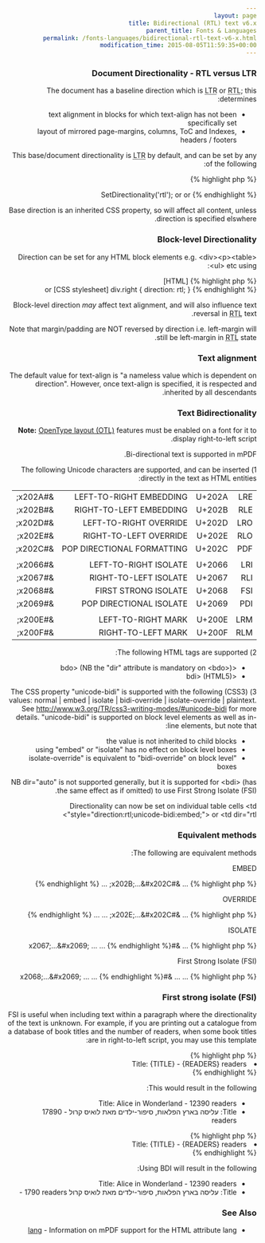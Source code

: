 ```yaml
---
layout: page
title: Bidirectional (RTL) text v6.x
parent_title: Fonts & Languages
permalink: /fonts-languages/bidirectional-rtl-text-v6-x.html
modification_time: 2015-08-05T11:59:35+00:00
---
```




<h3>Document Directionality - RTL versus LTR</h3>
<p>The document has a baseline direction which is <acronym title="Left-to-Right document, used for most langauges">LTR</acronym> or <acronym title="Right-to-Left document, used for Hebrew and Arabic languages">RTL</acronym>; this determines:</p>
<ul>
<li>text alignment in blocks for which text-align has not been specifically set</li>
<li>layout of mirrored page-margins, columns, ToC and Indexes, headers / footers</li>
</ul>
<p>This base/document directionality is <acronym title="Left-to-Right document, used for most langauges">LTR</acronym> by default, and can be set by any of the following:</p>

{% highlight php %}
<?php

$mpdf->SetDirectionality('rtl');

<html dir="rtl"> or <html style="direction: rtl;">

<body dir="rtl"> or <body style="direction: rtl;">
{% endhighlight %}

<p>Base direction is an inherited CSS property, so will affect all content, unless direction is specified elswhere.</p>
<h3>Block-level Directionality</h3>
<p>Direction can be set for any HTML block elements e.g. &lt;div&gt;&lt;p&gt;&lt;table&gt;&lt;ul&gt; etc using:</p>

{% highlight php %}
[HTML]

<div style="direction: rtl;">

or

[CSS stylesheet]

div.right { direction: rtl; }
{% endhighlight %}

<p>Block-level direction <i>may</i> affect text alignment, and will also influence text reversal in <acronym title="Right-to-Left document, used for Hebrew and Arabic languages">RTL</acronym> text.</p>
<p>Note that margin/padding are NOT reversed by direction i.e. left-margin will still be left-margin in <acronym title="Right-to-Left document, used for Hebrew and Arabic languages">RTL</acronym> state.</p>
<h3>Text alignment</h3>
<p>The default value for text-align is "a nameless value which is dependent on direction". However, once text-align is specified, it is respected and inherited by all descendants.</p>
<h3>Text Bidirectionality</h3>

<div class="alert alert-info" role="alert"><strong>Note:</strong> <a href="{{ "/fonts-languages/opentype-layout-otl.html" | prepend: site.baseurl }}">OpenType layout (OTL)</a> features must be enabled on a font for it to display right-to-left script.</div>
<p>Bi-directional text is supported in mPDF.</p>
<p>1) The following Unicode characters are supported, and can be inserted directly in the text as HTML entities:</p>
<table class="table"> <tbody>
<tr>
<td>LRE</td>
<td>U+202A</td>
<td>LEFT-TO-RIGHT EMBEDDING</td>
<td>&amp;#x202A;</td>
</tr>
<tr>
<td>RLE</td>
<td>U+202B</td>
<td>RIGHT-TO-LEFT EMBEDDING</td>
<td>&amp;#x202B;</td>
</tr>
<tr>
<td>LRO</td>
<td>U+202D</td>
<td>LEFT-TO-RIGHT OVERRIDE</td>
<td>&amp;#x202D;</td>
</tr>
<tr>
<td>RLO</td>
<td>U+202E</td>
<td>RIGHT-TO-LEFT OVERRIDE</td>
<td>&amp;#x202E;</td>
</tr>
<tr>
<td>PDF</td>
<td>U+202C</td>
<td>POP DIRECTIONAL FORMATTING</td>
<td>&amp;#x202C;</td>
</tr>
<tr>
<td>

</td>
<td>

</td>
<td>

</td>
<td>

</td>
</tr>
<tr>
<td>LRI</td>
<td>U+2066</td>
<td>LEFT-TO-RIGHT ISOLATE</td>
<td>&amp;#x2066;</td>
</tr>
<tr>
<td>RLI</td>
<td>U+2067</td>
<td>RIGHT-TO-LEFT ISOLATE</td>
<td>&amp;#x2067;</td>
</tr>
<tr>
<td>FSI</td>
<td>U+2068</td>
<td>FIRST STRONG ISOLATE</td>
<td>&amp;#x2068;</td>
</tr>
<tr>
<td>PDI</td>
<td>U+2069</td>
<td>POP DIRECTIONAL ISOLATE</td>
<td>&amp;#x2069;</td>
</tr>
<tr>
<td>

</td>
<td>

</td>
<td>

</td>
<td>

</td>
</tr>
<tr>
<td>LRM</td>
<td>U+200E</td>
<td>LEFT-TO-RIGHT MARK</td>
<td>&amp;#x200E;</td>
</tr>
<tr>
<td>RLM</td>
<td>U+200F</td>
<td>RIGHT-TO-LEFT MARK</td>
<td>&amp;#x200F;</td>
</tr>
</tbody> </table>
<p>2) The following HTML tags are supported:</p>
<ul>
<li>&lt;bdo&gt; (NB the "dir" attribute is mandatory on &lt;bdo&gt;)</li>
<li>&lt;bdi&gt; (HTML5)</li>
</ul>
<p>3) The CSS property "unicode-bidi" is supported with the following (CSS3) values: normal | embed | isolate | bidi-override | isolate-override | plaintext. 

See <a href="http://www.w3.org/TR/css3-writing-modes/#unicode-bidi">http://www.w3.org/TR/css3-writing-modes/#unicode-bidi</a> for more details. 

"unicode-bidi" is supported on block level elements as well as in-line elements, but note that:</p>
<ul>
<li>the value is not inherited to child blocks</li>
<li>using "embed" or "isolate" has no effect on block level boxes</li>
<li>"isolate-override" is equivalent to "bidi-override" on block level boxes</li>
</ul>
<p>NB dir="auto" is not supported generally, but it is supported for &lt;bdi&gt; (has the same effect as if omitted) to use First Strong Isolate (FSI).</p>
<p>Directionality can now be set on individual table cells &lt;td style="direction:rtl;unicode-bidi:embed;"&gt; or &lt;td dir="rtl"&gt;</p>
<h3>Equivalent methods</h3>
<p>The following are equivalent methods:</p>
<p>EMBED</p>

{% highlight php %}
<span dir="rtl">...</span>

&amp;#x202B;...&amp;#x202C;

<span style="direction: rtl; unicode-bidi: embed">...</span>
{% endhighlight %}

<p>OVERRIDE</p>

{% highlight php %}
<bdo dir="rtl">...</bdo>

&amp;#x202E;...&amp;#x202C;

<span dir="rtl" style="unicode-bidi: bidi-override">...</span>

<span style="direction: rtl; unicode-bidi: bidi-override">...</span>
{% endhighlight %}

<p>ISOLATE</p>

{% highlight php %}
<bdi dir="ltr">...</bdi>

&amp;#x2067;...&amp;#x2069;

<span dir="rtl" style="unicode-bidi: isolate">...</span>

<span style="direction: rtl; unicode-bidi: isolate">...</span>
{% endhighlight %}

<p>First Strong Isolate (FSI)</p>

{% highlight php %}
<bdi>...</bdi>

<bdi dir="auto">...</bdi>

&amp;#x2068;...&amp;#x2069;

<span dir="rtl" style="unicode-bidi: plaintext">...</span>

<span style="direction: rtl; unicode-bidi: plaintext">...</span>
{% endhighlight %}

<h3>First strong isolate (FSI)</h3>
<p>FSI is useful when including text within a paragraph where the directionality of the text is unknown. For example, if you are printing out a catalogue from a database of book titles and the number of readers, when some book titles are in right-to-left script, you may use this template:</p>

{% highlight php %}
<li>Title: {TITLE} - {READERS} readers</li>
{% endhighlight %}

<p>This would result in the following:</p>
<ul>
<li>Title: Alice in Wonderland - 12390 readers</li>
<li>Title: עליסה בארץ הפלאות, סיפור-ילדים מאת לואיס קרול - 17890 readers</li>
</ul>

{% highlight php %}
<li>Title: <bdi>{TITLE}</bdi> - {READERS} readers</li>
{% endhighlight %}

<p>Using BDI will result in the following:</p>
<ul>
<li>Title: Alice in Wonderland - 12390 readers</li>
<li>Title: עליסה בארץ הפלאות, סיפור-ילדים מאת לואיס קרול ‭- 1790 readers‬</li>
</ul>
<h3>See Also</h3>
<ul>
<li class="manual_boxlist">
<p><a href="{{ "/fonts-languages/lang-v5-x.html" | prepend: site.baseurl }}">lang</a> - Information on mPDF support for the HTML attribute lang</p>
</li>
</ul>
